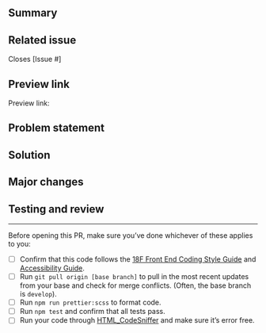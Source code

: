 <!---
Welcome! Thank you for contributing to the U.S. Web Design System. Your contributions are vital to our success and we are glad you're here.

Please keep in mind:
- This pull request (PR) template exists to help speed up integration. The USWDS Core team reviews and approves every PR before merging it into the public code base, so the better we understand the problem and solution, the sooner we can merge this change. The point here is: clear explanations matter!
- You can see examples of successful PRs that meet our criteria by ... [TK?]
- It can be helpful to annotate code changes with GitHub comments.
- You can erase any part of this template that doesn't apply to your pull request (including these instructions!).

If you get stuck, you can find more information about contributing in [contributing.md](https://github.com/uswds/uswds/blob/develop/CONTRIBUTING.md) or you can reach out to us directly at uswds@gsa.gov.
 -->

<!---
Step 1
Title this PR with the following format:
USWDS - [Package]: [Brief statement describing what this pull request solves]
eg: "USWDS - Button: Increase font size"
 -->

## Summary
<!--
Provide a one or two sentence summary of the update that can be used in the changelog.

A successful summary is written in the past tense and includes:
1. A benefit statement
2. A description of the update.
See the [USWDS release notes](https://github.com/uswds/uswds/releases for examples.
-->

## Related issue
<!--
Every pull request should resolve an open issue.
If no open issue exists, you can open one here: https://github.com/uswds/uswds/issues/new/choose.
-->

Closes [Issue #]

## Preview link
<!-- If available, provide a link to a demo of the solution in action. -->

Preview link:

## Problem statement
<!--
Summarize the problem this PR solves in a clear and concise statement.

A successful problem statement conveys:
1. The desired state,
2. The actual state, and
3. Consequences of the current state (who does this affect and to what degree?)
-->

## Solution
<!--
Provide a summary of the solution this PR offers.

It can be helpful if we understand:
1. What the solution is,
2. Why this approach was chosen,
3. How you implemented the change, and
4. Possible limitations of this approach and alternate solution paths.
-->

## Major changes
<!-- For complex PRs, create a list of the significant updates made. -->

## Testing and review
<!--
1. Describe the tests that you ran to verify your changes.
2. Provide instructions to reproduce these tests.
3. Clarify the type of feedback you are looking for at this phase.
-->

---

Before opening this PR, make sure you’ve done whichever of these applies to you:

- [ ] Confirm that this code follows the [18F Front End Coding Style Guide](https://pages.18f.gov/frontend/) and [Accessibility Guide](https://pages.18f.gov/accessibility/checklist/).
- [ ] Run `git pull origin [base branch]` to pull in the most recent updates from your base and check for merge conflicts. (Often, the base branch is `develop`).
- [ ] Run `npm run prettier:scss` to format code.
- [ ] Run `npm test` and confirm that all tests pass.
- [ ] Run your code through [HTML_CodeSniffer](http://squizlabs.github.io/HTML_CodeSniffer/) and make sure it’s error free.
